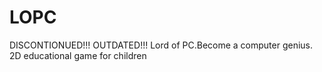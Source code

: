 # LOPC
DISCONTIONUED!!! OUTDATED!!! Lord of PC.Become a computer genius. 2D educational game for children
